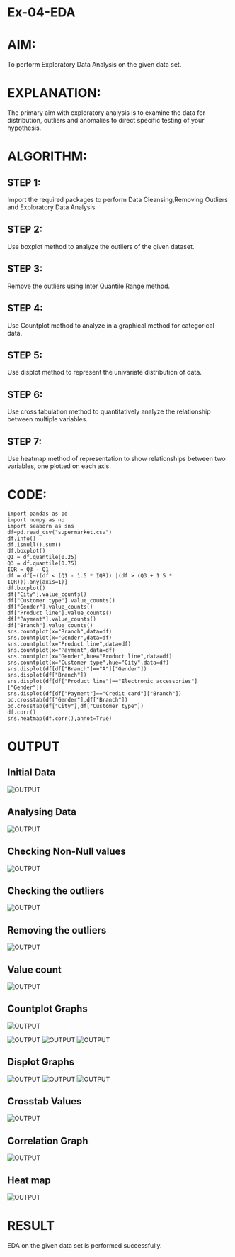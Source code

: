 # Ex-04-EDA
# AIM:
To perform Exploratory Data Analysis on the given data set.

# EXPLANATION:
The primary aim with exploratory analysis is to examine the data for distribution, outliers and anomalies to direct specific testing of your hypothesis.

# ALGORITHM:
## STEP 1:
Import the required packages to perform Data Cleansing,Removing Outliers and Exploratory Data Analysis.
## STEP 2:
Use boxplot method to analyze the outliers of the given dataset.
## STEP 3:
Remove the outliers using Inter Quantile Range method.
## STEP 4:
Use Countplot method to analyze in a graphical method for categorical data.
## STEP 5:
Use displot method to represent the univariate distribution of data.
## STEP 6:
Use cross tabulation method to quantitatively analyze the relationship between multiple variables.
## STEP 7:
Use heatmap method of representation to show relationships between two variables, one plotted on each axis.

# CODE:
```
import pandas as pd
import numpy as np
import seaborn as sns
df=pd.read_csv("supermarket.csv")
df.info()
df.isnull().sum()
df.boxplot()
Q1 = df.quantile(0.25)
Q3 = df.quantile(0.75)
IQR = Q3 - Q1
df = df[~((df < (Q1 - 1.5 * IQR)) |(df > (Q3 + 1.5 * IQR))).any(axis=1)]
df.boxplot()
df["City"].value_counts()
df["Customer type"].value_counts()
df["Gender"].value_counts()
df["Product line"].value_counts()
df["Payment"].value_counts()
df["Branch"].value_counts()
sns.countplot(x="Branch",data=df)
sns.countplot(x="Gender",data=df)
sns.countplot(x="Product line",data=df)
sns.countplot(x="Payment",data=df)
sns.countplot(x="Gender",hue="Product line",data=df)
sns.countplot(x="Customer type",hue="City",data=df)
sns.displot(df[df["Branch"]=="A"]["Gender"])
sns.displot(df["Branch"])
sns.displot(df[df["Product line"]=="Electronic accessories"]["Gender"])
sns.displot(df[df["Payment"]=="Credit card"]["Branch"])
pd.crosstab(df["Gender"],df["Branch"])
pd.crosstab(df["City"],df["Customer type"])
df.corr()
sns.heatmap(df.corr(),annot=True)
```
# OUTPUT
## Initial Data
![OUTPUT](/q1.png)

## Analysing Data
![OUTPUT](/q2.png)
## Checking Non-Null values
![OUTPUT](/q3.png)
## Checking the outliers
![OUTPUT](/q4.png)
## Removing the outliers
![OUTPUT](/q5.png)
## Value count
![OUTPUT](/q6.png)
## Countplot Graphs
![OUTPUT](/q7.png)

![OUTPUT](/q8.png)
![OUTPUT](/q9.png)
![OUTPUT](/q10.png)
## Displot Graphs
![OUTPUT](/q11.png)
![OUTPUT](/q12.png)
![OUTPUT](/q13.png)
## Crosstab Values
![OUTPUT](/q14.png)
## Correlation Graph
![OUTPUT](/q15.png)
## Heat map
![OUTPUT](/q16.png)

# RESULT
EDA on the given data set is performed successfully.
